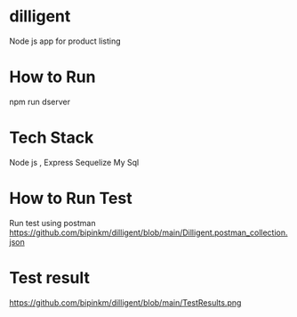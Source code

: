 # dilligent
Node js app for product listing 
# How to Run
npm run dserver

# Tech Stack
Node js , Express 
Sequelize
My Sql

# How to Run Test
Run test using postman
https://github.com/bipinkm/dilligent/blob/main/Dilligent.postman_collection.json

# Test result
https://github.com/bipinkm/dilligent/blob/main/TestResults.png


